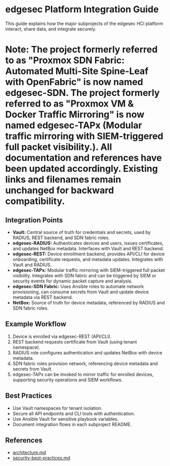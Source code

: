 
# edgesec Platform Integration Guide

This guide explains how the major subprojects of the edgesec HCI platform interact, share data, and integrate securely.

# Note: The project formerly referred to as "Proxmox SDN Fabric: Automated Multi-Site Spine-Leaf with OpenFabric" is now named **edgesec-SDN**. The project formerly referred to as "Proxmox VM & Docker Traffic Mirroring" is now named **edgesec-TAPx** (Modular traffic mirroring with SIEM-triggered full packet visibility.). All documentation and references have been updated accordingly. Existing links and filenames remain unchanged for backward compatibility.

## Integration Points
- **Vault:** Central source of truth for credentials and secrets, used by RADIUS, REST backend, and SDN fabric roles.
- **edgesec-RADIUS:** Authenticates devices and users, issues certificates, and updates NetBox metadata. Interfaces with Vault and REST backend.
- **edgesec-REST:** Device enrollment backend, provides API/CLI for device onboarding, certificate requests, and metadata updates. Integrates with Vault and RADIUS.
- **edgesec-TAPx:** Modular traffic mirroring with SIEM-triggered full packet visibility. Integrates with SDN fabric and can be triggered by SIEM or security events for dynamic packet capture and analysis.
- **edgesec-SDN Fabric:** Uses Ansible roles to automate network provisioning, can consume secrets from Vault and update device metadata via REST backend.
- **NetBox:** Source of truth for device metadata, referenced by RADIUS and SDN fabric roles.

## Example Workflow
1. Device is enrolled via edgesec-REST (API/CLI).
2. REST backend requests certificate from Vault (using tenant namespace).
3. RADIUS role configures authentication and updates NetBox with device metadata.
4. SDN fabric roles provision network, referencing device metadata and secrets from Vault.
5. edgesec-TAPx can be invoked to mirror traffic for enrolled devices, supporting security operations and SIEM workflows.

## Best Practices
- Use Vault namespaces for tenant isolation.
- Secure all API endpoints and CLI tools with authentication.
- Use Ansible Vault for sensitive playbook variables.
- Document integration flows in each subproject README.

## References
- [architecture.md](architecture.md)
- [security-best-practices.md](security-best-practices.md)
